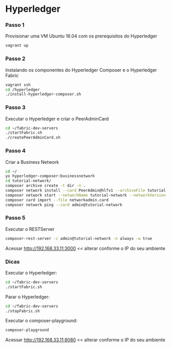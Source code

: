 # Hyperledger

### Passo 1 
Provisionar uma VM Ubuntu 16.04 com os prerequisitos do Hyperledger
```bash
vagrant up
```

### Passo 2
Instalando os componentes do Hyperledger Composer e o Hyperledger Fabric
```bash
vagrant ssh
cd /hyperledger
./install-hyperledger-composer.sh
```

### Passo 3
Executar o Hyperledger e criar o PeerAdminCard
```bash
cd ~/fabric-dev-servers
./startFabric.sh
./createPeerAdminCard.sh
```

### Passo 4
Criar a Business Network
```bash
cd ~/
yo hyperledger-composer:businessnetwork
cd tutorial-network/
composer archive create -t dir -n .
composer network install --card PeerAdmin@hlfv1 --archiveFile tutorial-network@0.0.1.bna
composer network start --networkName tutorial-network --networkVersion 0.0.1 --networkAdmin admin --networkAdminEnrollSecret adminpw --card PeerAdmin@hlfv1 --file networkadmin.card
composer card import --file networkadmin.card
composer network ping --card admin@tutorial-network
```

### Passo 5
Executar o RESTServer
```bash
composer-rest-server -c admin@tutorial-network -n always -w true
```
Acessar http://192.168.33.11:3000 << alterar conforme o IP do seu ambiente

### Dicas
Executar o Hyperledger:
```bash
cd ~/fabric-dev-servers
./startFabric.sh
```

Parar o Hyperledger:
```bash
cd ~/fabric-dev-servers
./stopFabric.sh
```

Executar o composer-playground:
```bash
composer-playground
```
Acessar http://192.168.33.11:8080 << alterar conforme o IP do seu ambiente
